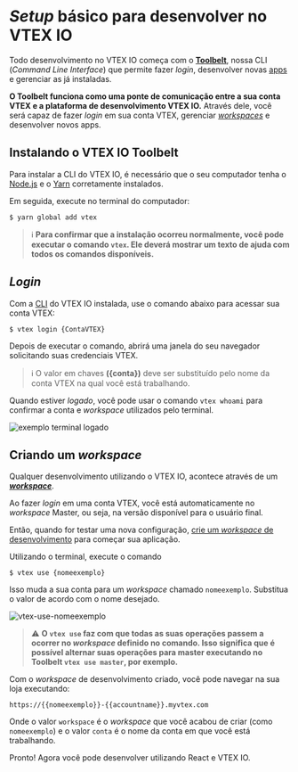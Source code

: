 # _Setup_ básico para desenvolver no VTEX IO

Todo desenvolvimento no VTEX IO começa com o [**Toolbelt**](https://developers.vtex.com/vtex-developer-docs/docs/vtex-io-documentation-toolbelt), nossa CLI (_Command Line Interface_) que permite fazer _login_, desenvolver novas [apps](https://vtex.io/docs/getting-started/desenvolva-componentes-usando-vtex-io-e-react/3/) e gerenciar as já instaladas.

**O Toolbelt funciona como uma ponte de comunicação entre a sua conta VTEX e a plataforma de desenvolvimento VTEX IO.** Através dele, você será capaz de fazer _login_ em sua conta VTEX, gerenciar [_workspaces_](https://developers.vtex.com/vtex-developer-docs/docs/vtex-io-documentation-workspace) e desenvolver novos apps.


## Instalando o VTEX IO Toolbelt

Para instalar a CLI do VTEX IO, é necessário que o seu computador tenha o [Node.js](https://nodejs.org/) e o [Yarn](https://yarnpkg.com/) corretamente instalados.

Em seguida, execute no terminal do computador:

```
$ yarn global add vtex
```

>ℹ️ **Para confirmar que a instalação ocorreu normalmente, você pode executar o comando `vtex`. Ele deverá mostrar um texto de ajuda com todos os comandos disponíveis.**

## _Login_

Com a [CLI](https://developers.vtex.com/vtex-developer-docs/docs/vtex-io-documentation-vtex-io-cli-installation-and-command-reference) do VTEX IO instalada, use o comando abaixo para acessar sua conta VTEX:

```
$ vtex login {ContaVTEX}
```

Depois de executar o comando, abrirá uma janela do seu navegador solicitando suas credenciais VTEX.

>ℹ️ O valor em chaves **({conta})** deve ser substituído pelo nome da conta VTEX na qual você está trabalhando.

Quando estiver *logado*, você pode usar o comando `vtex whoami` para confirmar a conta e *workspace* utilizados pelo terminal.

![exemplo terminal logado](https://user-images.githubusercontent.com/52087100/61886028-517e2780-aed5-11e9-9398-b6d2f3909a50.png)
  
## Criando um *workspace*

Qualquer desenvolvimento utilizando o VTEX IO, acontece através de um [***workspace***](https://developers.vtex.com/vtex-developer-docs/docs/vtex-io-documentation-workspace).

Ao fazer *login* em uma conta VTEX, você está automaticamente no *workspace* Master, ou seja, na versão disponível para o usuário final. 

Então, quando for testar uma nova configuração, [crie um *workspace* de desenvolvimento](https://developers.vtex.com/vtex-developer-docs/docs/vtex-io-documentation-creating-a-development-workspace) para começar sua aplicação.

Utilizando o terminal, execute o comando

```
$ vtex use {nomeexemplo}
```

Isso muda a sua conta para um *workspace* chamado `nomeexemplo`. Substitua o valor de acordo com o nome desejado.

![vtex-use-nomeexemplo](https://user-images.githubusercontent.com/52087100/61886135-7ffc0280-aed5-11e9-983f-4a76615d0574.png)

>⚠️ **O `vtex use` faz com que todas as suas operações passem a ocorrer no _workspace_ definido no comando. Isso significa que é possível alternar suas operações para master executando no Toolbelt `vtex use master`, por exemplo.**

Com o *workspace* de desenvolvimento criado, você pode navegar na sua loja executando:

`https://{{nomeexemplo}}-{{accountname}}.myvtex.com`

Onde o valor `workspace` é o *workspace* que você acabou de criar (como `nomeexemplo`) e o valor `conta` é o nome da conta em que você está trabalhando.

Pronto! Agora você pode desenvolver utilizando React e VTEX IO.
